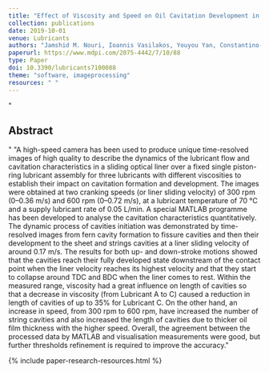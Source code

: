 ```yaml
---
title: "Effect of Viscosity and Speed on Oil Cavitation Development in a Single Piston-Ring Lubricant Assembly"
collection: publications
date: 2019-10-01
venue: Lubricants
authors: "Jamshid M. Nouri, Ioannis Vasilakos, Youyou Yan, Constantino-Carlos Reyes-Aldasoro"
paperurl: https://www.mdpi.com/2075-4442/7/10/88
type: Paper
doi: 10.3390/lubricants7100088
theme: "software, imageprocessing"
resources: " "
---
```

"<h2> Abstract </h2>" "A high-speed camera has been used to produce unique time-resolved images of high quality to describe the dynamics of the lubricant flow and cavitation characteristics in a sliding optical liner over a fixed single piston-ring lubricant assembly for three lubricants with different viscosities to establish their impact on cavitation formation and development. The images were obtained at two cranking speeds (or liner sliding velocity) of 300 rpm (0–0.36 m/s) and 600 rpm (0–0.72 m/s), at a lubricant temperature of 70 °C and a supply lubricant rate of 0.05 L/min. A special MATLAB programme has been developed to analyse the cavitation characteristics quantitatively. The dynamic process of cavities initiation was demonstrated by time-resolved images from fern cavity formation to fissure cavities and then their development to the sheet and strings cavities at a liner sliding velocity of around 0.17 m/s. The results for both up- and down-stroke motions showed that the cavities reach their fully developed state downstream of the contact point when the liner velocity reaches its highest velocity and that they start to collapse around TDC and BDC when the liner comes to rest. Within the measured range, viscosity had a great influence on length of cavities so that a decrease in viscosity (from Lubricant A to C) caused a reduction in length of cavities of up to 35\% for Lubricant C. On the other hand, an increase in speed, from 300 rpm to 600 rpm, have increased the number of string cavities and also increased the length of cavities due to thicker oil film thickness with the higher speed. Overall, the agreement between the processed data by MATLAB and visualisation measurements were good, but further thresholds refinement is required to improve the accuracy."

{% include paper-research-resources.html %}
